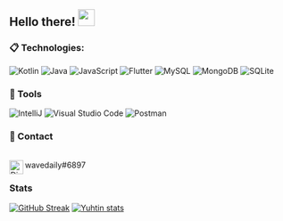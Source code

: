 ## Hello there! <img src="https://raw.githubusercontent.com/aemmadi/aemmadi/master/wave.gif" width="30px">

### 📋 Technologies:

  ![Kotlin](https://img.shields.io/badge/Kotlin-3366cc?style=for-the-badge&logo=kotlin&logoColor=white)
  ![Java](https://img.shields.io/badge/Java-ED8B00?style=for-the-badge&logo=java&logoColor=white)
  ![JavaScript](https://img.shields.io/badge/JavaScript-F7DF1E?style=for-the-badge&logo=javascript&logoColor=black)
  ![Flutter](https://img.shields.io/badge/Flutter%20-%2302569B.svg?&style=for-the-badge&logo=Flutter&logoColor=white)
  ![MySQL](https://img.shields.io/badge/MySQL-00000F?style=for-the-badge&logo=mysql&logoColor=white)
  ![MongoDB](https://img.shields.io/badge/MongoDB-4EA94B?style=for-the-badge&logo=mongodb&logoColor=white)
  ![SQLite](https://img.shields.io/badge/SQLite-07405E?style=for-the-badge&logo=sqlite&logoColor=white)
  
### 🚀 Tools

  ![IntelliJ](https://img.shields.io/badge/IntelliJ-000000?style=for-the-badge&logo=intellij-idea&logoColor=blue)
  ![Visual Studio Code](https://img.shields.io/badge/VSCode-008B8B?style=for-the-badge&logo=visual-studio-code&logoColor=blue)
  ![Postman](https://img.shields.io/badge/-Postman-333333?style=for-the-badge&logo=postman)

### 💬 Contact
</br><img align="left" alt="Discord" target="_blank" width="25px" src="https://raw.githubusercontent.com/anuraghazra/anuraghazra/master/assets/discord-round.svg"/>
<string>wavedaily#6897</string>


### Stats
[![GitHub Streak](https://github-readme-streak-stats.herokuapp.com?user=m0rais&theme=ayu-mirage)](https://git.io/streak-stats)
[![Yuhtin stats](https://github-readme-stats.vercel.app/api?username=x100pre&layout=compact&theme=tokyonight&hide_title=true&show_icons=true&count_private=true)](https://github.com/x100pre/)
